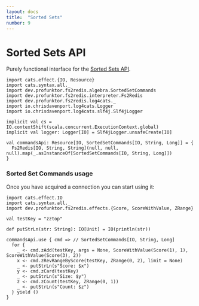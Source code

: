```yaml
---
layout: docs
title:  "Sorted Sets"
number: 9
---
```


# Sorted Sets API

Purely functional interface for the [Sorted Sets API](https://redis.io/commands#sorted_set).

```tut:book:invisible
import cats.effect.{IO, Resource}
import cats.syntax.all._
import dev.profunktor.fs2redis.algebra.SortedSetCommands
import dev.profunktor.fs2redis.interpreter.Fs2Redis
import dev.profunktor.fs2redis.log4cats._
import io.chrisdavenport.log4cats.Logger
import io.chrisdavenport.log4cats.slf4j.Slf4jLogger

implicit val cs = IO.contextShift(scala.concurrent.ExecutionContext.global)
implicit val logger: Logger[IO] = Slf4jLogger.unsafeCreate[IO]

val commandsApi: Resource[IO, SortedSetCommands[IO, String, Long]] = {
  Fs2Redis[IO, String, String](null, null, null).map(_.asInstanceOf[SortedSetCommands[IO, String, Long]])
}
```

### Sorted Set Commands usage

Once you have acquired a connection you can start using it:

```tut:book:silent
import cats.effect.IO
import cats.syntax.all._
import dev.profunktor.fs2redis.effects.{Score, ScoreWithValue, ZRange}

val testKey = "zztop"

def putStrLn(str: String): IO[Unit] = IO(println(str))

commandsApi.use { cmd => // SortedSetCommands[IO, String, Long]
  for {
    _ <- cmd.zAdd(testKey, args = None, ScoreWithValue(Score(1), 1), ScoreWithValue(Score(3), 2))
    x <- cmd.zRevRangeByScore(testKey, ZRange(0, 2), limit = None)
    _ <- putStrLn(s"Score: $x")
    y <- cmd.zCard(testKey)
    _ <- putStrLn(s"Size: $y")
    z <- cmd.zCount(testKey, ZRange(0, 1))
    _ <- putStrLn(s"Count: $z")
  } yield ()
}
```

